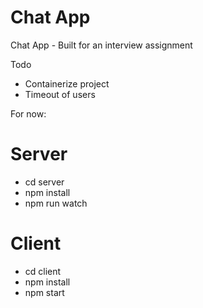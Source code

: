 # Chat App
Chat App - Built for an interview assignment

Todo
- Containerize project
- Timeout of users

For now:
# Server
- cd server
- npm install
- npm run watch

# Client
- cd client
- npm install
- npm start
